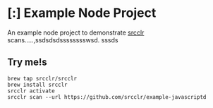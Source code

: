 # [:] Example Node Project

An example node project to demonstrate [srcclr](https://www.srsscclr.com) scans.....,ssdsdsdsssssssswsd.
sssds
## Try me!s

```
brew tap srcclr/srcclr
brew install srcclr
srcclr activate
srcclr scan --url https://github.com/srcclr/example-javascriptd
```
